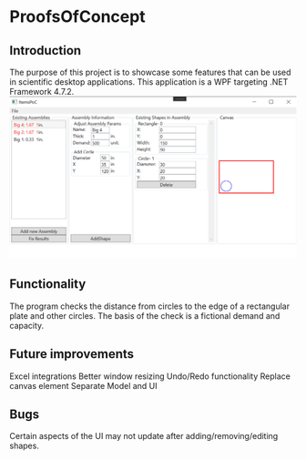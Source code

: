 # ProofsOfConcept
## Introduction
The purpose of this project is to showcase some features that can be used in scientific desktop applications. This application is a WPF targeting .NET Framework 4.7.2.
![Image 1](https://raw.githubusercontent.com/OrganizationUsername/ProofsOfConcept/master/ReadMe/PoC%20Image.png)

## Functionality
The program checks the distance from circles to the edge of a rectangular plate and other circles. The basis of the check is a fictional demand and capacity. 

## Future improvements
Excel integrations
Better window resizing
Undo/Redo functionality
Replace canvas element
Separate Model and UI

## Bugs
Certain aspects of the UI may not update after adding/removing/editing shapes.

